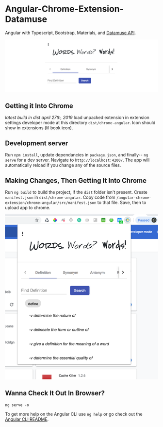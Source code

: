 



# Angular-Chrome-Extension-Datamuse

Angular with Typescript, Bootstrap, Materials, and [Datamuse API](https://www.datamuse.com/api/).

![](words1.png)

## Getting it Into Chrome

*latest build in dist april 27th, 2019*
load unpacked extension in extension settings developer mode at this directory  `dist/chrome-angular`. Icon should show in extensions (lil book icon).

## Development server

Run `npm install`, update dependancies in `package.json`, and finally-- `ng serve` for a dev server. Navigate to `http://localhost:4200/`. The app will automatically reload if you change any of the source files. 

## Making Changes, Then Getting It Into Chrome

Run `ng build` to build the project, if the `dist` folder isn't present. Create `manifest.json` in `dist/chrome-angular`. Copy code from `/angular-chrome-extension/chrome-angular/src/manifest.json` to that file. Save, then to upload app to chrome.

![](words2.png)

## Wanna Check It Out In Browser?

`ng serve -o`

To get more help on the Angular CLI use `ng help` or go check out the [Angular CLI README](https://github.com/angular/angular-cli/blob/master/README.md).
